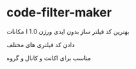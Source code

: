 # code-filter-maker
بهترین کد فیلتر ساز بدون ایدی 
 ورژن 1.0
 ا
 مکانات
 
دادن کد فیلتری های مختلف


مناسب برای اکانت و کانال و گروه
